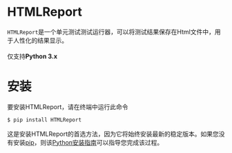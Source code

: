 # HTMLReport

`HTMLReport`是一个单元测试测试运行器，可以将测试结果保存在Html文件中，用于人性化的结果显示。<br><br>仅支持**Python 3.x**


# 安装
要安装HTMLReport，请在终端中运行此命令
```py
$ pip install HTMLReport
```
这是安装HTMLReport的首选方法，因为它将始终安装最新的稳定版本。如果您没有安装[pip](https://pip.pypa.io/)，则该[Python安装指南](http://docs.python-guide.org/en/latest/starting/installation/ "Python安装指南")可以指导您完成该过程。
